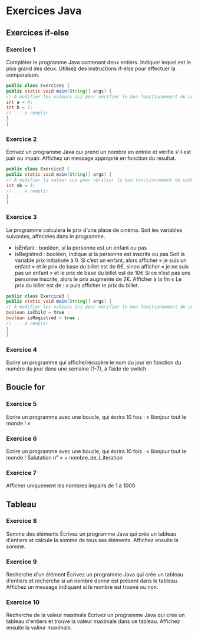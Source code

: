 # Exercices Java

## Exercices if-else

### Exercice 1
Compléter le programme Java contenant deux entiers.
Indiquer lequel est le plus grand des deux. Utilisez des instructions if-else pour effectuer la comparaison.

```java
public class Exercice1 {
public static void main(String[] args) {
// A modifier les valeurs ici pour vérifier le bon fonctionnement du code
int a = 4;
int b = 7;
// ... a remplir
}
}
```

### Exercice 2
Écrivez un programme Java qui prend un nombre en entrée et vérifie s'il est pair ou impair. Affichez un
message approprié en fonction du résultat.

```java
public class Exercice2 {
public static void main(String[] args) {
// A modifier la valeur ici pour vérifier le bon fonctionnement du code
int nb = 2;
// ... a remplir
}
}
```

### Exercice 3
Le programme calculera le prix d’une place de cinéma.
Soit les variables suivantes, affectées dans le programme.
- isEnfant : booléen, si la personne est un enfant ou pas
- isRegistred : booléen, indique si la personne est inscrite ou pas
Soit la variable prix initialisée à 0.
Si c’est un enfant, alors afficher « je suis un enfant » et le prix de base du billet est de 6€, sinon afficher « je
ne suis pas un enfant » et le prix de base du billet est de 10€
Si ce n’est pas une personne inscrite, alors le prix augmente de 2€.
Afficher à la fin « Le prix du billet est de : » puis afficher le prix du billet.

```java
public class Exercice3 {
public static void main(String[] args) {
// A modifier les valeurs ici pour vérifier le bon fonctionnement du code
boolean isChild = true ;
boolean isRegistred = true ;
// ... a remplir
}
}
```

### Exercice 4
Écrire un programme qui affiche/récupère le nom du jour en fonction du numéro du jour dans une semaine
(1-7), à l’aide de switch.

## Boucle for

### Exercice 5
Ecrire un programme avec une boucle, qui écrira 10 fois :
« Bonjour tout le monde ! »

### Exercice 6
Ecrire un programme avec une boucle, qui écrira 10 fois :
« Bonjour tout le monde ! Salutation n° » + nombre_de_l_iteration

### Exercice 7
Afficher uniquement les nombres impairs de 1 à 1000

## Tableau

### Exercice 8
Somme des éléments Écrivez un programme Java qui crée un tableau d'entiers et calcule la somme de tous
ses éléments. Affichez ensuite la somme.

### Exercice 9
Recherche d'un élément Écrivez un programme Java qui crée un tableau d'entiers et recherche si un nombre
donné est présent dans le tableau. Affichez un message indiquant si le nombre est trouvé ou non.

### Exercice 10
Recherche de la valeur maximale Écrivez un programme Java qui crée un tableau d'entiers et trouve la
valeur maximale dans ce tableau. Affichez ensuite la valeur maximale.
